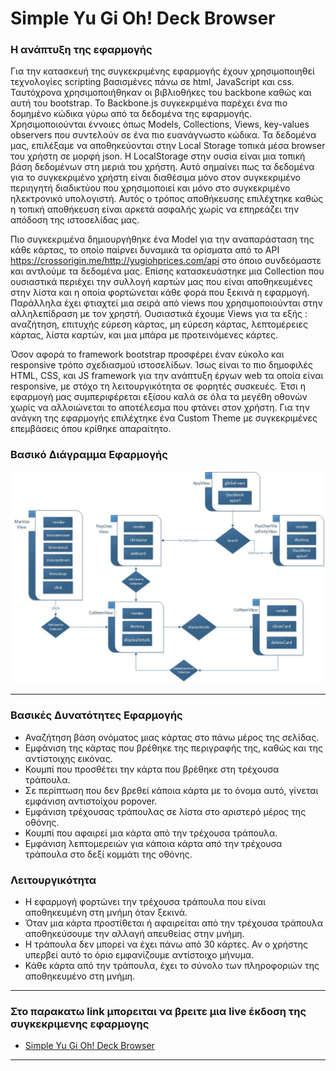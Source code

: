 # Simple Yu Gi Oh! Deck Browser


### Η ανάπτυξη της εφαρμογής

Για την κατασκευή της συγκεκριμένης εφαρμογής έχουν  χρησιμοποιηθεί τεχνολογίες  scripting βασισμένες πάνω σε html, JavaScript και css. Ταυτόχρονα χρησιμοποιήθηκαν οι βιβλιοθήκες του backbone καθώς και αυτή του bootstrap. Το Backbone.js συγκεκριμένα παρέχει ένα  πιο δομημένο κώδικα γύρω από τα δεδομένα της εφαρμογής. Χρησιμοποιούνται  έννοιες όπως Models, Collections, Views, key-values observers που συντελούν σε ένα πιο ευανάγνωστο κώδικα. Τα δεδομένα μας, επιλέξαμε να αποθηκεύονται στην  Local Storage τοπικά μέσα browser του χρήστη σε μορφή json. Η LocalStorage στην ουσία είναι μια τοπική βάση δεδομένων στη μεριά του χρήστη. Αυτό σημαίνει πως τα δεδομένα για το συγκεκριμένο χρήστη είναι διαθέσιμα μόνο στον συγκεκριμένο περιηγητή διαδικτύου που χρησιμοποιεί και μόνο στο συγκεκριμένο ηλεκτρονικό υπολογιστή. Αυτός ο τρόπος αποθήκευσης επιλέχτηκε καθώς η τοπική αποθήκευση είναι αρκετά ασφαλής χωρίς να επηρεάζει την απόδοση της ιστοσελίδας μας.

Πιο συγκεκριμένα δημιουργήθηκε ένα Model για την αναπαράσταση της κάθε κάρτας, το οποίo παίρνει δυναμικά τα ορίσματα από το API https://crossorigin.me/http://yugiohprices.com/api στο όποιο συνδεόμαστε και αντλούμε τα δεδομένα μας. Επίσης κατασκευάστηκε μια Collection που ουσιαστικά περιέχει την συλλογή καρτών μας που είναι αποθηκευμένες στην λίστα και η οποία φορτώνεται κάθε φορά που ξεκινά η εφαρμογή. Παράλληλα έχει φτιαχτεί μια σειρά από views που χρησιμοποιούνται στην αλληλεπίδραση με τον χρηστή. Ουσιαστικά έχουμε Views για τα εξής : αναζήτηση, επιτυχής εύρεση κάρτας, μη εύρεση κάρτας, λεπτομέρειες κάρτας, λίστα καρτών, και μια μπάρα με προτεινόμενες κάρτες. 

Όσον αφορά τo framework bootstrap προσφέρει έναν εύκολο και responsive  τρόπο σχεδιασμού ιστοσελίδων. Ίσως είναι το πιο δημοφιλές HTML, CSS, και JS framework για την ανάπτυξη έργων web τα οποία είναι responsive, με στόχο τη λειτουργικότητα σε φορητές συσκευές. Έτσι η εφαρμογή μας συμπεριφέρεται εξίσου καλά σε όλα τα μεγέθη οθονών χωρίς να αλλοιώνεται το αποτέλεσμα που φτάνει στον χρήστη. Για την ανάγκη της εφαρμογής επιλέχτηκε ένα Custom Theme με συγκεκριμένες επεμβάσεις όπου κρίθηκε απαραίτητο.

### Βασικό Διάγραμμα Εφαρμογής

![Yu Gi Oh](https://github.com/thanostath13/yugi/blob/master/img/yugi_diagram.jpg "Simple Yu Gi Oh! Deck Browser diagram")

***

### Βασικές Δυνατότητες Εφαρμογής

* Αναζήτηση βάση ονόματος μιας κάρτας στο πάνω μέρος της σελίδας.
* Εμφάνιση της κάρτας που βρέθηκε της περιγραφής της, καθώς και της αντίστοιχης εικόνας.
* Κουμπί που προσθέτει την κάρτα που βρέθηκε στη τρέχουσα τράπουλα.
* Σε περίπτωση που δεν βρεθεί κάποια κάρτα με το όνομα αυτό, γίνεται εμφάνιση αντιστοίχου popover.
* Εμφάνιση τρέχουσας τράπουλας σε λίστα στο αριστερό μέρος της οθόνης. 
* Κουμπί που αφαιρεί μια κάρτα από την τρέχουσα τράπουλα.
* Εμφάνιση λεπτομερειών για κάποια κάρτα από την τρέχουσα τράπουλα στο δεξί κομμάτι της οθόνης.

### Λειτουργικότητα

* Η εφαρμογή φορτώνει την τρέχουσα τράπουλα που είναι αποθηκευμένη στη μνήμη όταν ξεκινά.
* Όταν μια κάρτα προστίθεται ή αφαιρείται από την τρέχουσα τράπουλα αποθηκεύσουμε την αλλαγή απευθείας στην μνήμη.
* Η τράπουλα δεν μπορεί να έχει πάνω από 30 κάρτες. Αν ο χρήστης υπερβεί αυτό το όριο  εμφανίζουμε αντίστοιχο μήνυμα.
* Κάθε κάρτα από την τράπουλα, έχει το σύνολο των πληροφοριών της αποθηκευμένο στη μνήμη.

***

### Στο παρακατω link μπορειται να βρειτε μια live έκδοση της συγκεκριμενης εφαρμογης

* [Simple Yu Gi Oh! Deck Browser](https://thanostath13.github.io/yugi/ "Simple Yu Gi Oh! Deck Browser")

***
